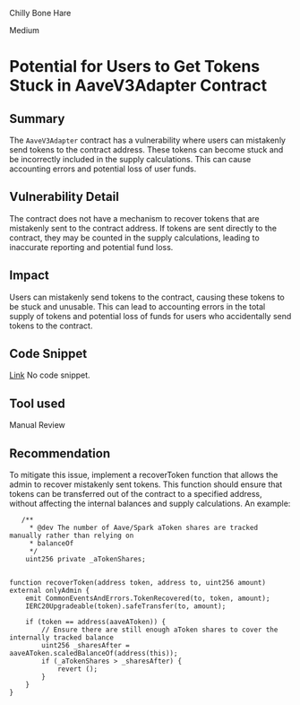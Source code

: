 Chilly Bone Hare

Medium

# Potential for Users to Get Tokens Stuck in AaveV3Adapter Contract

## Summary
The `AaveV3Adapter` contract has a vulnerability where users can mistakenly send tokens to the contract address. These tokens can become stuck and be incorrectly included in the supply calculations. This can cause accounting errors and potential loss of user funds.
## Vulnerability Detail
The contract does not have a mechanism to recover tokens that are mistakenly sent to the contract address. If tokens are sent directly to the contract, they may be counted in the supply calculations, leading to inaccurate reporting and potential fund loss.
## Impact
Users can mistakenly send tokens to the contract, causing these tokens to be stuck and unusable. This can lead to accounting errors in the total supply of tokens and potential loss of funds for users who accidentally send tokens to the contract.
## Code Snippet
[Link](https://github.com/sherlock-audit/2024-06-union-finance-update-2/blob/main/union-v2-contracts/contracts/asset/AaveV3Adapter.sol#L1)
No code snippet. 
## Tool used

Manual Review

## Recommendation
To mitigate this issue, implement a recoverToken function that allows the admin to recover mistakenly sent tokens. This function should ensure that tokens can be transferred out of the contract to a specified address, without affecting the internal balances and supply calculations.
An example: 
```solidity
   /**
     * @dev The number of Aave/Spark aToken shares are tracked manually rather than relying on
     * balanceOf
     */
    uint256 private _aTokenShares;


function recoverToken(address token, address to, uint256 amount) external onlyAdmin {
    emit CommonEventsAndErrors.TokenRecovered(to, token, amount);
    IERC20Upgradeable(token).safeTransfer(to, amount);

    if (token == address(aaveAToken)) {
        // Ensure there are still enough aToken shares to cover the internally tracked balance
        uint256 _sharesAfter = aaveAToken.scaledBalanceOf(address(this));
        if (_aTokenShares > _sharesAfter) {
            revert ();
        }
    }
}
```